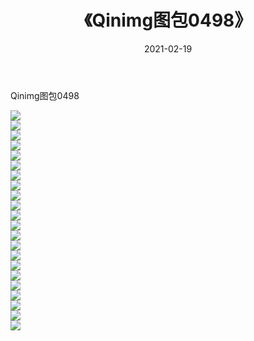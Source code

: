 ﻿---
layout: post
title:  《Qinimg图包0498》
date:   2021-02-19
img: http://imgx.orgx.ga/Qinimg图包/Qinimg图包0498/000.jpg
categories: [美女, 清纯, 唯美]
---

Qinimg图包0498

 ![](http://imgx.orgx.ga/Qinimg图包/Qinimg图包0498/001.jpg) <br>![](http://imgx.orgx.ga/Qinimg图包/Qinimg图包0498/002.jpg) <br>![](http://imgx.orgx.ga/Qinimg图包/Qinimg图包0498/003.jpg) <br>![](http://imgx.orgx.ga/Qinimg图包/Qinimg图包0498/004.jpg) <br>![](http://imgx.orgx.ga/Qinimg图包/Qinimg图包0498/005.jpg) <br>![](http://imgx.orgx.ga/Qinimg图包/Qinimg图包0498/006.jpg) <br>![](http://imgx.orgx.ga/Qinimg图包/Qinimg图包0498/007.jpg) <br>![](http://imgx.orgx.ga/Qinimg图包/Qinimg图包0498/008.jpg) <br>![](http://imgx.orgx.ga/Qinimg图包/Qinimg图包0498/009.jpg) <br>![](http://imgx.orgx.ga/Qinimg图包/Qinimg图包0498/010.jpg) <br>![](http://imgx.orgx.ga/Qinimg图包/Qinimg图包0498/011.jpg) <br>![](http://imgx.orgx.ga/Qinimg图包/Qinimg图包0498/012.jpg) <br>![](http://imgx.orgx.ga/Qinimg图包/Qinimg图包0498/013.jpg) <br>![](http://imgx.orgx.ga/Qinimg图包/Qinimg图包0498/014.jpg) <br>![](http://imgx.orgx.ga/Qinimg图包/Qinimg图包0498/015.jpg) <br>![](http://imgx.orgx.ga/Qinimg图包/Qinimg图包0498/016.jpg) <br>![](http://imgx.orgx.ga/Qinimg图包/Qinimg图包0498/017.jpg) <br>![](http://imgx.orgx.ga/Qinimg图包/Qinimg图包0498/018.jpg) <br>![](http://imgx.orgx.ga/Qinimg图包/Qinimg图包0498/019.jpg) <br>![](http://imgx.orgx.ga/Qinimg图包/Qinimg图包0498/020.jpg) <br>![](http://imgx.orgx.ga/Qinimg图包/Qinimg图包0498/021.jpg) <br>![](http://imgx.orgx.ga/Qinimg图包/Qinimg图包0498/022.jpg) <br>